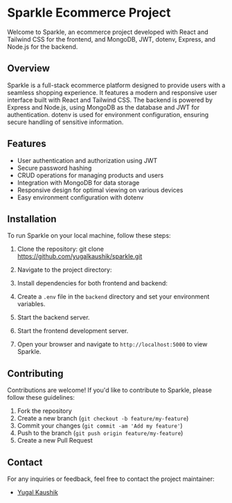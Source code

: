 # Sparkle Ecommerce Project

Welcome to Sparkle, an ecommerce project developed with React and Tailwind CSS for the frontend, and MongoDB, JWT, dotenv, Express, and Node.js for the backend.

## Overview

Sparkle is a full-stack ecommerce platform designed to provide users with a seamless shopping experience. It features a modern and responsive user interface built with React and Tailwind CSS. The backend is powered by Express and Node.js, using MongoDB as the database and JWT for authentication. dotenv is used for environment configuration, ensuring secure handling of sensitive information.

## Features

- User authentication and authorization using JWT
- Secure password hashing
- CRUD operations for managing products and users
- Integration with MongoDB for data storage
- Responsive design for optimal viewing on various devices
- Easy environment configuration with dotenv

## Installation

To run Sparkle on your local machine, follow these steps:

1. Clone the repository:
git clone https://github.com/yugalkaushik/sparkle.git

2. Navigate to the project directory:

3. Install dependencies for both frontend and backend:


4. Create a `.env` file in the `backend` directory and set your environment variables.

5. Start the backend server.

6. Start the frontend development server.


7. Open your browser and navigate to `http://localhost:5000` to view Sparkle.

## Contributing
Contributions are welcome! If you'd like to contribute to Sparkle, please follow these guidelines:

1. Fork the repository
2. Create a new branch (`git checkout -b feature/my-feature`)
3. Commit your changes (`git commit -am 'Add my feature'`)
4. Push to the branch (`git push origin feature/my-feature`)
5. Create a new Pull Request

## Contact
For any inquiries or feedback, feel free to contact the project maintainer:
- [Yugal Kaushik](https://github.com/yugalkaushik)
